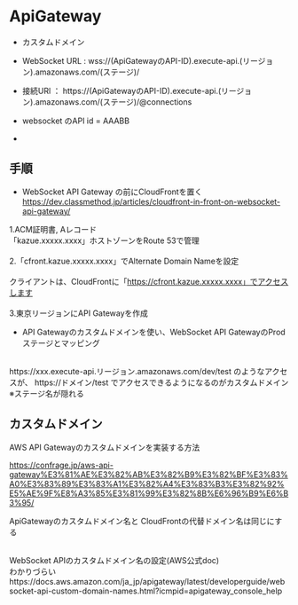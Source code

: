 # ApiGateway

- カスタムドメイン
- WebSocket URL :  wss://(ApiGatewayのAPI-ID).execute-api.(リージョン).amazonaws.com/(ステージ)/
- 接続URl        ： https://(ApiGatewayのAPI-ID).execute-api.(リージョン).amazonaws.com/(ステージ)/@connections

- websocket のAPI id = AAABB
- 

## 手順
- WebSocket API Gateway の前にCloudFrontを置く <br>
https://dev.classmethod.jp/articles/cloudfront-in-front-on-websocket-api-gateway/

1.ACM証明書, Aレコード<br>
「kazue.xxxxx.xxxx」ホストゾーンをRoute 53で管理<br>
<br>
2.「cfront.kazue.xxxxx.xxxx」でAlternate Domain Nameを設定<br>
<br>
 クライアントは、CloudFrontに「https://cfront.kazue.xxxxx.xxxx」でアクセスします<br>
 <br>
3.東京リージョンにAPI Gatewayを作成<br>
- API Gatewayのカスタムドメインを使い、WebSocket API GatewayのProdステージとマッピング<br>
<br>
https://xxx.execute-api.リージョン.amazonaws.com/dev/test のようなアクセスが、
https://ドメイン/test でアクセスできるようになるのがカスタムドメイン ※ステージ名が隠れる

## カスタムドメイン
AWS API Gatewayのカスタムドメインを実装する方法<br>

https://confrage.jp/aws-api-gateway%E3%81%AE%E3%82%AB%E3%82%B9%E3%82%BF%E3%83%A0%E3%83%89%E3%83%A1%E3%82%A4%E3%83%B3%E3%82%92%E5%AE%9F%E8%A3%85%E3%81%99%E3%82%8B%E6%96%B9%E6%B3%95/

ApiGatewayのカスタムドメイン名と
CloudFrontの代替ドメイン名は同じにする

<br>
WebSocket APIのカスタムドメイン名の設定(AWS公式doc) <br> 
わかりづらい <br>
https://docs.aws.amazon.com/ja_jp/apigateway/latest/developerguide/websocket-api-custom-domain-names.html?icmpid=apigateway_console_help
